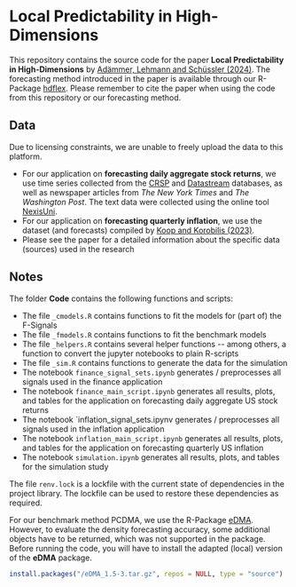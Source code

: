 # Local Predictability in High-Dimensions

This repository contains the source code for the paper **Local Predictability in High-Dimensions** by [Adämmer, Lehmann and Schüssler (2024)](https://dx.doi.org/10.2139/ssrn.4342487). The forecasting method introduced in the paper is available through our R-Package [hdflex](https://github.com/lehmasve/hdflex). Please remember to cite the paper when using the code from this repository or our forecasting method.

## Data

Due to licensing constraints, we are unable to freely upload the data to this platform.

* For our application on **forecasting daily aggregate stock returns**, we use time series collected from the [CRSP](https://www.crsp.org) and [Datastream](http://www.lseg.com/en/data-analytics) databases, as well as newspaper articles from *The New York Times* and *The Washington Post*. The text data were collected using the online tool [NexisUni](https://www.lexisnexis.com/en-int/products/nexis-uni). 
* For our application on **forecasting quarterly inflation**, we use the dataset (and forecasts) compiled by [Koop and Korobilis (2023)](https://sites.google.com/site/dimitriskorobilis/matlab/vbdvs).
* Please see the paper for a detailed information about the specific data (sources) used in the research

## Notes

The folder **Code** contains the following functions and scripts:
* The file `_cmodels.R` contains functions to fit the models for (part of) the F-Signals
* The file `_fmodels.R` contains functions to fit the benchmark models
* The file `_helpers.R` contains several helper functions -- among others, a function to convert the jupyter notebooks to plain R-scripts
* The file `_sim.R` contains functions to generate the data for the simulation 
* The notebook `finance_signal_sets.ipynb` generates / preprocesses all signals used in the finance application
* The notebook `finance_main_script.ipynb` generates all results, plots, and tables for the application on forecasting daily aggregate US stock returns
* The notebook `inflation_signal_sets.ipynv generates / preprocesses all signals used in the inflation application
* The notebook `inflation_main_script.ipynb` generates all results, plots, and tables for the application on forecasting quarterly US inflation
* The notebook `simulation.ipynb` generates all results, plots, and tables for the simulation study

The file `renv.lock` is a lockfile with the current state of dependencies in the project library. The lockfile can be used to restore these dependencies as required.

For our benchmark method PCDMA, we use the R-Package [eDMA](https://cran.r-project.org/package=eDMA). However, to evaluate the density forecasting accuracy, some additional objects have to be returned, which was not supported in the package. Before running the code, you will have to install the adapted (local) version of the **eDMA** package. 
```r
install.packages("/eDMA_1.5-3.tar.gz", repos = NULL, type = "source")
```